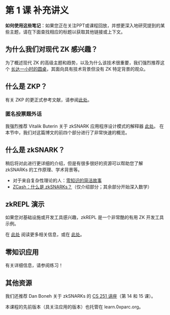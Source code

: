 # 第 1 课 补充讲义

**如何使用这些笔记**：如果您正在关注PPT或课程回放，并想更深入地研究提到的某些主题，请在下面查找相应的标题以获取其他链接或上下文。

## 为什么我们对现代 ZK 感兴趣？

为了概述现代 ZK 的高级主题和趋势，以及为什么该技术很重要，我们强烈推荐这个 [长达一小时的圆桌](https://www.youtube.com/watch?v=hBupNf1igbY)，其面向具有技术背景但没有 ZK 特定背景的观众。


## 什么是 ZKP？

有关 ZKP 的更正式参考文献，请参阅[此处](https://crypto.stanford.edu/pbc/notes/crypto/zk.html)。

### 匿名投票题外话

我强烈推荐 Vitalik Buterin 关于 zkSNARK 应用程序设计模式的解释器 [此处](https://vitalik.ca/general/2022/06/15/using_snarks.html)。 在本节中，我们对这篇博文的前四个部分进行了非常快速的概览。

## 什么是 zkSNARK？

稍后将对此进行更详细的介绍，但是有很多很好的资源可以帮助您了解 zkSNARKs 的工作原理、学术背景等。
  - 对于来自复杂性理论的人：[零知识的简洁故事](https://nibnalin.me/dust-nib/a-succinct-story-of-zero-knowledge.html)
  - [ZCash：什么是 zkSNARKs？](https://z.cash/technology/zksnarks/)（仅介绍部分；其余部分开始深入数学）

## zkREPL 演示

如果您对基础设施或开发工具感兴趣，zkREPL 是一个非常酷的有用 ZK 开发工具示例。

在 [此处](https://0xparc.org/blog/zkrepl) 阅读更多相关信息，或在 [此处](https://www.youtube.com/watch?v=xoN3Ph836n4&list=PLJijNYoOwnssZzIIxfochRxo5QRW5Uvfg&index=16)。

## 零知识应用

有关详细信息，请参阅练习！

## 其他资源

我们还推荐 Dan Boneh 关于 zkSNARKs 的 [CS 251 讲座](https://cs251.stanford.edu/syllabus.html)（第 14 和 15 课）。

本课程的先前版本（具关注应用的版本）也托管在 learn.0xparc.org。
